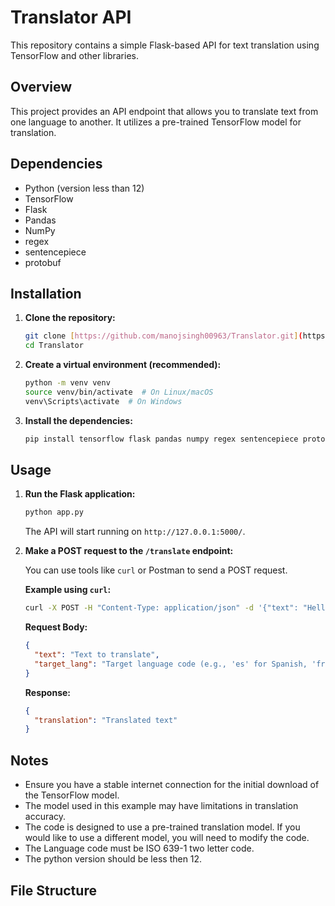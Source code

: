 # Translator API

This repository contains a simple Flask-based API for text translation using TensorFlow and other libraries.

## Overview

This project provides an API endpoint that allows you to translate text from one language to another. It utilizes a pre-trained TensorFlow model for translation.

## Dependencies

* Python (version less than 12)
* TensorFlow
* Flask
* Pandas
* NumPy
* regex
* sentencepiece
* protobuf

## Installation

1.  **Clone the repository:**

    ```bash
    git clone [https://github.com/manojsingh00963/Translator.git](https://www.google.com/search?q=https://github.com/manojsingh00963/Translator.git)
    cd Translator
    ```

2.  **Create a virtual environment (recommended):**

    ```bash
    python -m venv venv
    source venv/bin/activate  # On Linux/macOS
    venv\Scripts\activate  # On Windows
    ```

3.  **Install the dependencies:**

    ```bash
    pip install tensorflow flask pandas numpy regex sentencepiece protobuf
    ```

## Usage

1.  **Run the Flask application:**

    ```bash
    python app.py
    ```

    The API will start running on `http://127.0.0.1:5000/`.

2.  **Make a POST request to the `/translate` endpoint:**

    You can use tools like `curl` or Postman to send a POST request.

    **Example using `curl`:**

    ```bash
    curl -X POST -H "Content-Type: application/json" -d '{"text": "Hello, how are you?", "target_lang": "es"}' [http://127.0.0.1:5000/translate](https://www.google.com/search?q=http://127.0.0.1:5000/translate)
    ```

    **Request Body:**

    ```json
    {
      "text": "Text to translate",
      "target_lang": "Target language code (e.g., 'es' for Spanish, 'fr' for French)"
    }
    ```

    **Response:**

    ```json
    {
      "translation": "Translated text"
    }
    ```

## Notes

* Ensure you have a stable internet connection for the initial download of the TensorFlow model.
* The model used in this example may have limitations in translation accuracy.
* The code is designed to use a pre-trained translation model. If you would like to use a different model, you will need to modify the code.
* The Language code must be ISO 639-1 two letter code.
* The python version should be less then 12.

## File Structure

